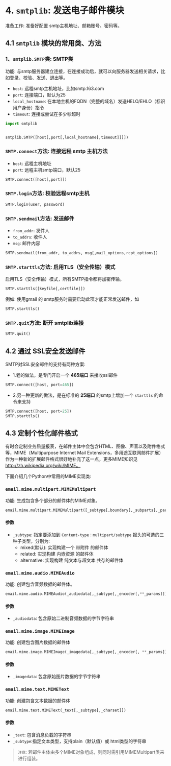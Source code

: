 # 4. `smtplib`: 发送电子邮件模块

准备工作: 准备好配置 smtp主机地址、邮箱账号、密码等。

## 4.1 `smtplib` 模块的常用类、方法

### 1、`smtplib.SMTP`类: SMTP类
功能: 与smtp服务器建立连接，在连接成功后，就可以向服务器发送相关请求，比如登录、校验、发送、退出等。

* `host`: 远程smtp主机地址，比如smtp.163.com
* `port`: 连接端口，默认为25
* `local_hostname`: 在本地主机的FQDN（完整的域名）发送HELO/EHLO（标识用户身份）指令
* `timeout`: 连接或尝试在多少秒超时

```python
import smtplib


smtplib.SMTP([host[,port[,local_hostname[,timeout]]]])
```

### `SMTP.connect`方法: 连接远程 smtp 主机方法

* `host`: 远程主机地址
* `port`: 远程主机smtp端口，默认25

```python
SMTP.connect([host[,port]])
```

### `SMTP.login`方法: 校验远程smtp主机

```python
SMTP.login(user, password)
```

### `SMTP.sendmail`方法: 发送邮件
* `from_addr`: 发件人
* `to_addrs`: 收件人
* `msg`: 邮件内容

```python
SMTP.sendmail(from_addr, to_addrs, msg[,mail_options,rcpt_options])
```

### `SMTP.starttls`方法: 启用TLS（安全传输）模式
启用TLS（安全传输）模式，所有SMTP指令都将加密传输。

```python
SMTP.starttls([keyfile[,certfile]])
```

例如: 使用gmail 的 smtp服务时需要启动此项才能正常发送邮件，如

```python
SMTP.starttls()
 ```

### `SMTP.quit`方法: 断开 smtplib连接
```python
SMTP.quit()
```


## 4.2 通过 SSL安全发送邮件
SMTP对SSL安全邮件的支持有两种方案:
* 1.老的做法，是专门开启一个 **465端口** 来接收ssl邮件
```python
SMTP.connect([host, port=465])
```  

* 2.另一种更新的做法，是在标准的 **25端口** 的smtp上增加一个 `starttls` 的命令来支持
```python
SMTP.connect([host, port=25])
SMTP.starttls()
```  


## 4.3 定制个性化邮件格式
有时会定制业务质量报表，在邮件主体中会包含HTML、图像、声音以及附件格式等，MIME（Multipurpose Internet Mail Extensions，多用途互联网邮件扩展）作为一种新的扩展邮件格式很好地补充了这一点，更多MIME知识见 http://zh.wikipedia.org/wiki/MIME。

下面介绍几个Python中常用的MIME实现类:

### `email.mime.multipart.MIMEMultipart`
功能: 生成包含多个部分的邮件体的MIME对象。

```python
email.mime.multipart.MIMEMultipart([_subtype[,boundary[,_subparts[,_params]]]])
```

#### 参数
* `_subtype`: 指定要添加到 `Content-type：multipart/subtype` 报头的可选的三种子类型，分别为:
  * mixed(默认): 实现构建一个 带附件 的邮件体
  * related: 实现构建 内嵌资源 的邮件体
  * alternative: 实现构建 纯文本与超文本 共存的邮件体


### `email.mime.audio.MIMEAudio`

功能: 创建包含音频数据的邮件体。
```python
email.mime.audio.MIMEAudio(_audiodata[,_subtype[,_encoder[,**_params]]])
```
#### 参数 
* `_audiodata`: 包含原始二进制音频数据的字节字符串

### `email.mime.image.MIMEImage`
功能: 创建包含图片数据的邮件体
```python
email.mime.image.MIMEImage(_imagedata[,_subtype[,_encoder[, **_params]]])
```
#### 参数
* `_imagedata`: 包含原始图片数据的字节字符串


### `email.mime.text.MIMEText`
功能: 创建包含文本数据的邮件体
```python
email.mime.text.MIMEText(_text[,_subtype[,_charset]])
```
#### 参数
* `_text`: 包含消息负载的字符串
* `_subtype`:指定文本类型，支持plain（默认值）或 html类型的字符串

> `注意`: 若邮件主体由多个MIME对象组成，则同时需引用MIMEMultipart类来进行组装。
